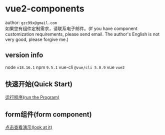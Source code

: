 # vue2-components 
author: `gzc99x@gmail.com`<br/>
如果您有组件定制需求，请联系电子邮件。(If you have component customization requirements, please send email. The author's English is not very good, please forgive me.)

## version info 
node `v18.16.1`
npm `9.5.1`
vue-cli `@vue/cli 5.0.9`
vue `vue2`

## 快速开始(Quick Start)

[运行程序(run the Program)](/md/runTheProgram.md)

## form组件(form component)
[点击查看演示(look at it)](/md/form.md)